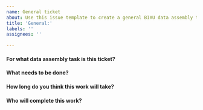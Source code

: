 ```yaml
---
name: General ticket
about: Use this issue template to create a general BIXU data assembly ticket
title: 'General:'
labels: ''
assignees: ''

---
```


<!--Hi there! Please take a moment to fill out the template below.-->

#### For what data assembly task is this ticket?



#### What needs to be done?



#### How long do you think this work will take?



#### Who will complete this work?


